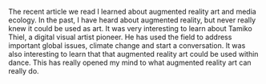 The recent article we read I learned about augmented reality art and media ecology. In the past, I have heard about augmented reality, but never really knew it could be used as art. It was very interesting to learn about Tamiko Thiel, a digital visual artist pioneer. He has used the field to address important global issues, climate change and start a conversation. It was also interesting to learn that that augmented reality art could be used within dance. This has really opened my mind to what augmented reality art can really do.
